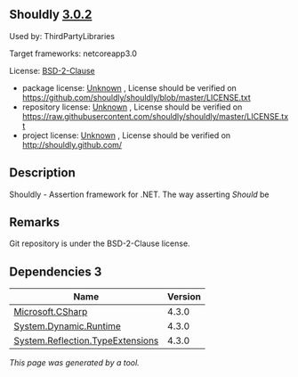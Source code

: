Shouldly [3.0.2](https://www.nuget.org/packages/Shouldly/3.0.2)
--------------------

Used by: ThirdPartyLibraries

Target frameworks: netcoreapp3.0

License: [BSD-2-Clause](../../../../licenses/bsd-2-clause) 

- package license: [Unknown](https://github.com/shouldly/shouldly/blob/master/LICENSE.txt) , License should be verified on https://github.com/shouldly/shouldly/blob/master/LICENSE.txt
- repository license: [Unknown](https://raw.githubusercontent.com/shouldly/shouldly/master/LICENSE.txt) , License should be verified on https://raw.githubusercontent.com/shouldly/shouldly/master/LICENSE.txt
- project license: [Unknown](http://shouldly.github.com/) , License should be verified on http://shouldly.github.com/

Description
-----------
Shouldly - Assertion framework for .NET. The way asserting *Should* be

Remarks
-----------
Git repository is under the BSD-2-Clause license.

Dependencies 3
-----------

|Name|Version|
|----------|:----|
|[Microsoft.CSharp](../../../../packages/nuget.org/microsoft.csharp/4.3.0)|4.3.0|
|[System.Dynamic.Runtime](../../../../packages/nuget.org/system.dynamic.runtime/4.3.0)|4.3.0|
|[System.Reflection.TypeExtensions](../../../../packages/nuget.org/system.reflection.typeextensions/4.3.0)|4.3.0|

*This page was generated by a tool.*